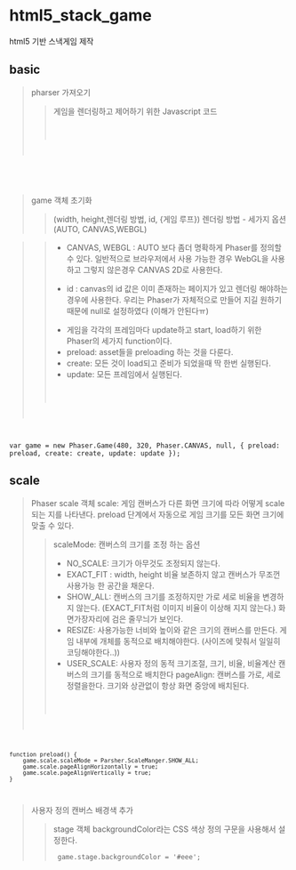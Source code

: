 # html5_stack_game
html5 기반 스낵게임 제작

## basic
> pharser 가져오기
>> 게임을 렌더링하고 제어하기 위한 Javascript 코드
>> <pre><code>
<script src="js/phaser.min.js"></script>
</code></pre>

> game 객체 초기화
>>(width, height,렌더링 방법, id, {게임 루프})
렌더링 방법 - 세가지 옵션 (AUTO, CANVAS,WEBGL)

>> + CANVAS, WEBGL : AUTO 보다 좀더 명확하게 Phaser를 정의할 수 있다.
일반적으로 브라우저에서 사용 가능한 경우 WebGL을 사용하고 그렇지 않은경우 CANVAS 2D로 사용한다.
>> - id : canvas의 id 값은 이미 존재하는 페이지가 있고 렌더링 해야하는 경우에 사용한다.
우리는 Phaser가 자체적으로 만들어 지길 원하기 때문에 null로 설정하였다 (이해가 안된다ㅠ)
>> * 게임을 각각의 프레임마다 update하고 start, load하기 위한 Phaser의 세가지 function이다.
>>  * preload: asset들을 preloading 하는 것을 다룬다. 
>>  * create: 모든 것이 load되고 준비가 되었을때 딱 한번 실행된다.
>>  * update: 모든 프레임에서 실행된다.
>> <pre><code>
var game = new Phaser.Game(480, 320, Phaser.CANVAS, null, {
      preload: preload, create: create, update: update
    });
</code></pre>

## scale
>Phaser scale 객체
>scale: 게임 캔버스가 다른 화면 크기에 따라 어떻게 scale되는 지를 나타낸다. preload 단계에서 자동으로 게임 크기를 모든 화면 크기에 맞출 수 있다.
>>scaleMode: 캔버스의 크기를 조정 하는 옵션
>> + NO_SCALE: 크기가 아무것도 조정되지 않는다.
>> + EXACT_FIT : width, height 비율 보존하지 않고 캔버스가 무조껀 사용가능 한 공간을 채운다.
>> + SHOW_ALL: 캔버스의 크기를 조정하지만 가로 세로 비율을 변경하지 않는다. (EXACT_FIT처럼 이미지 비율이 이상해 지지 않는다.)
>> 화면가장자리에 검은 줄무늬가 보인다.
>> + RESIZE: 사용가능한 너비와 높이와 같은 크기의 캔버스를 만든다.
>> 게임 내부에 개체를 동적으로 배치해야한다. (사이즈에 맞춰서 일일히 코딩해야한다..))
>> + USER_SCALE: 사용자 정의 동적 크기조절, 크기, 비율, 비율계산 
>> 캔버스의 크기를 동적으로 배치한다
>>pageAlign: 캔버스를 가로, 세로 정렬을한다. 크기와 상관없이 항상 화면 중앙에 배치된다.
>> <pre><code>
    function preload() {
        game.scale.scaleMode = Parsher.ScaleManger.SHOW_ALL;
        game.scale.pageAlignHorizontally = true;
        game.scale.pageAlignVertically = true;
    }
</code></pre>
>사용자 정의 캔버스 배경색 추가
>>stage 객체
>>backgroundColor라는 CSS 색상 정의 구문을 사용해서 설정한다.
>><pre><code> game.stage.backgroundColor = '#eee';</code></pre>
